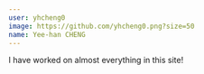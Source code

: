 ```yaml
---
user: yhcheng0
image: https://github.com/yhcheng0.png?size=50
name: Yee-han CHENG
---
```

I have worked on almost everything in this site!
